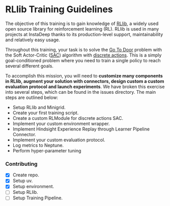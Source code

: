 # RLlib Training Guidelines

The objective of this training is to gain knowledge of [RLlib](https://docs.ray.io/en/latest/rllib/index.html), a widely used open source library for reinforcement learning (RL). RLlib is used in many projects at InstaDeep thanks to its production-level support, maintainability and relatively easy usage.

Throughout this training, your task is to solve the [Go To Door](https://minigrid.farama.org/environments/minigrid/GoToDoorEnv/) problem with the Soft Actor-Critic ([SAC](https://arxiv.org/abs/1801.01290)) algorithm with [discrete actions](https://arxiv.org/abs/1910.07207). This is a simply goal-conditioned problem where you need to train a single policy to reach several different goals. 

To accomplish this mission, you will need to **customize many components in RLlib, augment your solution with connectors, design custom a custom evaluation protocol and launch experiments**. We have broken this exercise into several steps, which can be found in the issues directory. The main steps are outlined below: 

+ Setup RLlib and Minigrid.
+ Create your first training script.
+ Create a custom RLModule for discrete actions SAC. 
+ Implement your custom environment wrapper.
+ Implement Hindsight Experience Replay through Learner Pipeline Connector. 
+ Implement your custom evaluation protocol. 
+ Log metrics to Neptune. 
+ Perform hyper-parameter tuning 

### Contributing

- [x] Create repo.
- [x] Setup uv.
- [x] Setup environment.
- [ ] Setup RLlib.
- [ ] Setup Training Pipeline.